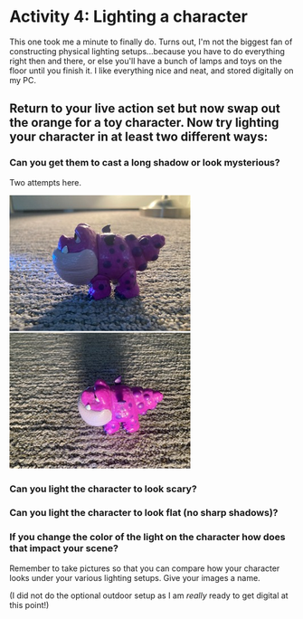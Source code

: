 # Activity 4: Lighting a character

This one took me a minute to finally do. Turns out, I'm not the biggest fan of constructing physical lighting setups...because you have to do everything right then and there, or else you'll have a bunch of lamps and toys on the floor until you finish it. I like everything nice and neat, and stored digitally on my PC. 

## Return to your live action set but now swap out the orange for a toy character. Now try lighting your character in at least two different ways: 
### Can you get them to cast a long shadow or look mysterious?
Two attempts here.

![mysterious1](https://github.com/MasqueradeOfSilence/pixar-in-a-box/blob/main/lighting/IMG_7139.jpg?raw=true)
![mysterious2](https://github.com/MasqueradeOfSilence/pixar-in-a-box/blob/main/lighting/IMG_7142.jpg?raw=true)

### Can you light the character to look scary?
### Can you light the character to look flat (no sharp shadows)?
### If you change the color of the light on the character how does that impact your scene?

Remember to take pictures so that you can compare how your character looks under your various lighting setups. Give your images a name.

(I did not do the optional outdoor setup as I am *really* ready to get digital at this point!)
